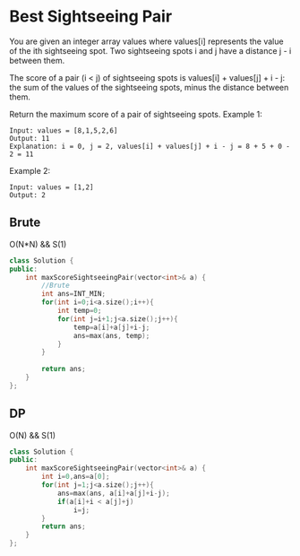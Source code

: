 # Best Sightseeing Pair
You are given an integer array values where values[i] represents the value of the ith sightseeing spot. Two sightseeing spots i and j have a distance j - i between them.
<br>

The score of a pair (i < j) of sightseeing spots is values[i] + values[j] + i - j: the sum of the values of the sightseeing spots, minus the distance between them.
<br>

Return the maximum score of a pair of sightseeing spots.
Example 1:
```
Input: values = [8,1,5,2,6]
Output: 11
Explanation: i = 0, j = 2, values[i] + values[j] + i - j = 8 + 5 + 0 - 2 = 11
```
Example 2:
```
Input: values = [1,2]
Output: 2
```
## Brute
O(N*N) && S(1)
```cpp
class Solution {
public:
    int maxScoreSightseeingPair(vector<int>& a) {
        //Brute
        int ans=INT_MIN;
        for(int i=0;i<a.size();i++){
            int temp=0;
            for(int j=i+1;j<a.size();j++){
                temp=a[i]+a[j]+i-j;
                ans=max(ans, temp);
            }
        }
            
        return ans;
    }
};
```
## DP
O(N) && S(1)
```cpp
class Solution {
public:
    int maxScoreSightseeingPair(vector<int>& a) {
        int i=0,ans=a[0];
        for(int j=1;j<a.size();j++){
            ans=max(ans, a[i]+a[j]+i-j);
            if(a[i]+i < a[j]+j)
                i=j;
        }
        return ans;
    }
};
```